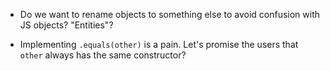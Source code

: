 - Do we want to rename objects to something else to avoid confusion with JS objects? "Entities"?

- Implementing `.equals(other)` is a pain. Let's promise the users that `other` always has the same constructor?

